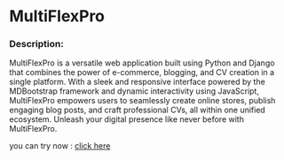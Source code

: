 ﻿# MultiFlexPro

### Description: 
MultiFlexPro is a versatile web application built using Python and Django that combines the power of e-commerce, blogging, and CV creation in a single platform. With a sleek and responsive interface powered by the MDBootstrap framework and dynamic interactivity using JavaScript, MultiFlexPro empowers users to seamlessly create online stores, publish engaging blog posts, and craft professional CVs, all within one unified ecosystem. Unleash your digital presence like never before with MultiFlexPro.

you can try now : [click here](http://nour1996.pythonanywhere.com/)

